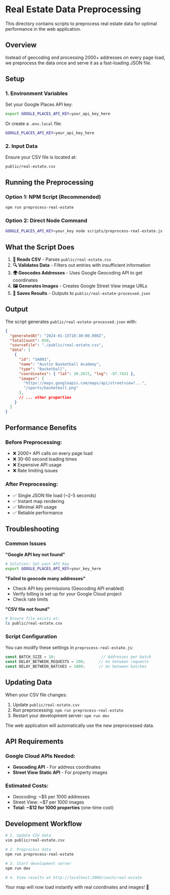 # Real Estate Data Preprocessing

This directory contains scripts to preprocess real estate data for optimal performance in the web application.

## Overview

Instead of geocoding and processing 2000+ addresses on every page load, we preprocess the data once and serve it as a fast-loading JSON file.

## Setup

### 1. Environment Variables

Set your Google Places API key:
```bash
export GOOGLE_PLACES_API_KEY=your_api_key_here
```

Or create a `.env.local` file:
```bash
GOOGLE_PLACES_API_KEY=your_api_key_here
```

### 2. Input Data

Ensure your CSV file is located at:
```
public/real-estate.csv
```

## Running the Preprocessing

### Option 1: NPM Script (Recommended)
```bash
npm run preprocess-real-estate
```

### Option 2: Direct Node Command
```bash
GOOGLE_PLACES_API_KEY=your_key node scripts/preprocess-real-estate.js
```

## What the Script Does

1. **📖 Reads CSV** - Parses `public/real-estate.csv`
2. **🔍 Validates Data** - Filters out entries with insufficient information
3. **🌍 Geocodes Addresses** - Uses Google Geocoding API to get coordinates
4. **🖼️ Generates Images** - Creates Google Street View image URLs
5. **💾 Saves Results** - Outputs to `public/real-estate-processed.json`

## Output

The script generates `public/real-estate-processed.json` with:

```json
{
  "generatedAt": "2024-01-15T10:30:00.000Z",
  "totalCount": 850,
  "sourceFile": "./public/real-estate.csv",
  "data": [
    {
      "id": "SA001",
      "name": "Austin Basketball Academy",
      "type": "Basketball",
      "coordinates": { "lat": 30.2672, "lng": -97.7431 },
      "images": [
        "https://maps.googleapis.com/maps/api/streetview?...",
        "/sports/basketball.png"
      ],
      // ... other properties
    }
  ]
}
```

## Performance Benefits

### Before Preprocessing:
- ❌ 2000+ API calls on every page load
- ❌ 30-60 second loading times
- ❌ Expensive API usage
- ❌ Rate limiting issues

### After Preprocessing:
- ✅ Single JSON file load (~2-5 seconds)
- ✅ Instant map rendering
- ✅ Minimal API usage
- ✅ Reliable performance

## Troubleshooting

### Common Issues

**"Google API key not found"**
```bash
# Solution: Set your API key
export GOOGLE_PLACES_API_KEY=your_key_here
```

**"Failed to geocode many addresses"**
- Check API key permissions (Geocoding API enabled)
- Verify billing is set up for your Google Cloud project
- Check rate limits

**"CSV file not found"**
```bash
# Ensure file exists at:
ls public/real-estate.csv
```

### Script Configuration

You can modify these settings in `preprocess-real-estate.js`:

```javascript
const BATCH_SIZE = 10;                    // Addresses per batch
const DELAY_BETWEEN_REQUESTS = 200;      // ms between requests
const DELAY_BETWEEN_BATCHES = 1000;      // ms between batches
```

## Updating Data

When your CSV file changes:

1. Update `public/real-estate.csv`
2. Run preprocessing: `npm run preprocess-real-estate`
3. Restart your development server: `npm run dev`

The web application will automatically use the new preprocessed data.

## API Requirements

### Google Cloud APIs Needed:
- **Geocoding API** - For address coordinates
- **Street View Static API** - For property images

### Estimated Costs:
- Geocoding: ~$5 per 1000 addresses
- Street View: ~$7 per 1000 images
- **Total: ~$12 for 1000 properties** (one-time cost)

## Development Workflow

```bash
# 1. Update CSV data
vim public/real-estate.csv

# 2. Preprocess data
npm run preprocess-real-estate

# 3. Start development server
npm run dev

# 4. View results at http://localhost:3000/coach/real-estate
```

Your map will now load instantly with real coordinates and images! 🚀 
